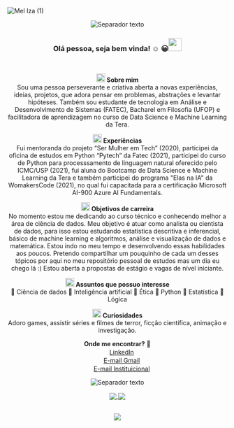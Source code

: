 ![Mel Iza (1)](https://user-images.githubusercontent.com/72058182/107098378-d3028580-67ed-11eb-867e-0a437aa5f028.gif)

<center>
<center>

 ![Separador texto](https://user-images.githubusercontent.com/72058182/152903699-737f9ae7-30a4-4830-9446-be3be304547c.png)
 
### Olá pessoa, seja bem vinda! :relaxed: :grinning:<img src="https://i.gifer.com/origin/e3/e3625ebc70ccaed5f2414dc14b3c1d3b_w200.webp" width="30px"></h2></h2>
<br>

<img src="https://user-images.githubusercontent.com/72058182/107101809-4361d480-67f7-11eb-88e4-26e8aa78c3a3.png" width="20px"></h2></h2>  **Sobre mim** <br>
Sou uma pessoa perseverante e criativa aberta a novas experiências, ideias, projetos, que adora pensar em problemas, abstrações e levantar hipóteses.
Também sou estudante de tecnologia em Análise e Desenvolvimento de Sistemas (FATEC), Bacharel em Filosofia (UFOP) e facilitadora de aprendizagem no curso de Data Science e Machine Learning da Tera. 
<br>

<img src="https://user-images.githubusercontent.com/72058182/107101809-4361d480-67f7-11eb-88e4-26e8aa78c3a3.png" width="20px"></h2></h2>  **Experiências** <br>
Fui mentoranda do projeto “Ser Mulher em Tech” (2020), participei da oficina de estudos em Python “Pytech” da Fatec (2021), participei do curso de Python para processsamento de linguagem natural oferecido pelo ICMC/USP (2021), fui aluna do Bootcamp de Data Science e Machine Learning da Tera e também participei do programa "Elas na IA" da WomakersCode (2021), no qual fui capacitada para a certificação Microsoft AI-900 Azure AI Fundamentals.
<br>

<img src="https://user-images.githubusercontent.com/72058182/107101809-4361d480-67f7-11eb-88e4-26e8aa78c3a3.png" width="20px"></h2></h2>  **Objetivos de carreira**<br>
No momento estou me dedicando ao curso técnico e conhecendo melhor a área de ciência de dados. Meu objetivo é atuar como analista ou cientista de dados, para isso estou estudando estatística descritiva e inferencial, básico de machine learning e algoritmos, análise e visualização de dados e matemática. Estou indo no meu tempo e desenvolvendo essas habilidades aos poucos. Pretendo compartilhar um pouquinho de cada um desses tópicos por aqui no meu repositório pessoal de estudos mas um dia eu chego lá :) Estou aberta a propostas de estágio e vagas de nível iniciante. 

<img src="https://user-images.githubusercontent.com/72058182/107101809-4361d480-67f7-11eb-88e4-26e8aa78c3a3.png" width="20px"></h2></h2>  **Assuntos que possuo interesse**<br>
:small_orange_diamond: Ciência de dados :small_orange_diamond: Inteligência artificial :small_orange_diamond: Ética :small_orange_diamond: Python :small_orange_diamond: Estatística :small_orange_diamond: Lógica


<img src="https://user-images.githubusercontent.com/72058182/107101809-4361d480-67f7-11eb-88e4-26e8aa78c3a3.png" width="20px"></h2></h2>  **Curiosidades** <br> Adoro games, assistir séries e filmes de terror, ficção científica, animação e investigação. 

 **Onde me encontrar?** :mag_right: <br>
<a href="https://www.linkedin.com/in/mel-5664a1bb/"><img src="https://user-images.githubusercontent.com/72058182/107100987-b0c03600-67f4-11eb-8cee-6d10391516df.png" width="16"></img></a> [LinkedIn](https://www.linkedin.com/in/mel-5664a1bb/)<br><img src="https://user-images.githubusercontent.com/72058182/107101282-963a8c80-67f5-11eb-8c27-c8d77b01a9d7.png" width="16"></img></a>  [E-mail Gmail](meliza.caug@gmail.com)<br><img src="https://user-images.githubusercontent.com/72058182/107101282-963a8c80-67f5-11eb-8c27-c8d77b01a9d7.png" width="16"></img></a> 
[E-mail Instituicional](mel.augusto@fatec.sp.gov.br) 

![Separador texto](https://user-images.githubusercontent.com/72058182/152903699-737f9ae7-30a4-4830-9446-be3be304547c.png)
<br>


<a href="https://github.com/anuraghazra/github-readme-stats">
  <img align="center" src="https://github-readme-stats.vercel.app/api?username=Mel-iza&show_icons=true&show_icons=true&theme=gruvbox_light&hide=prs, stars" />
</a>
<a href="https://github.com/anuraghazra/github-readme-stats">
  <img align="center" src="https://github-readme-stats.vercel.app/api/top-langs/?username=Mel-iza&show_icons=true&theme=gruvbox_light" />
</a>

 
 <br>
 
  
<br>
  
  ![](https://komarev.com/ghpvc/?username=Mel-iza&color=yellow&style=flat)
<!--
**Mel-iza/Mel-Iza** is a ✨ _special_ ✨ repository because its `README.md` (this file) appears on your GitHub profile.

Here are some ideas to get you started:

- 🔭 I’m currently working on ...
- 🌱 I’m currently learning ...
- 👯 I’m looking to collaborate on ...
- 🤔 I’m looking for help with ...
- 💬 Ask me about ...
- 📫 How to reach me: ...
- 😄 Pronouns: ...
- ⚡ Fun fact: ...
-->
